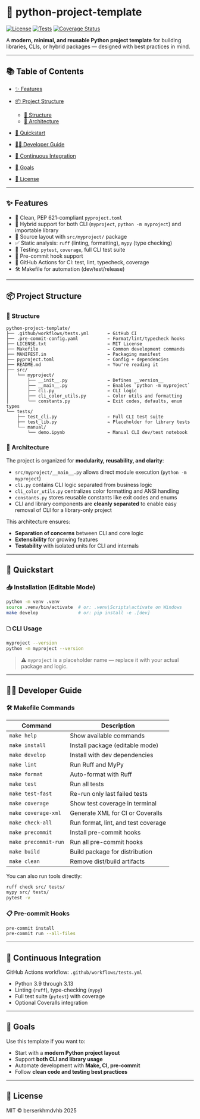 # 🧰 python-project-template

[![License](https://img.shields.io/github/license/berserkhmdvhb/python-project-template)](LICENSE.txt)
[![Tests](https://github.com/berserkhmdvhb/python-project-template/actions/workflows/tests.yml/badge.svg)](https://github.com/berserkhmdvhb/python-project-template/actions/workflows/tests.yml)
[![Coverage Status](https://coveralls.io/repos/github/berserkhmdvhb/python-project-template/badge.svg?branch=main)](https://coveralls.io/github/berserkhmdvhb/python-project-template?branch=main)

A **modern, minimal, and reusable Python project template** for building libraries, CLIs, or hybrid packages — designed with best practices in mind.

---

## 📚 Table of Contents

* [✨ Features](#✨-features)
* [📦 Project Structure](#📆-project-structure)

  * [📂 Structure](#📂-structure)
  * [🧱 Architecture](#🧱-architecture)
* [🚀 Quickstart](#🚀-quickstart)
* [🧑‍💼 Developer Guide](#🧑‍💼-developer-guide)
* [🔁 Continuous Integration](#🔁-continuous-integration)
* [🎯 Goals](#🎯-goals)
* [📄 License](#📄-license)

---

## ✨ Features

* 📜 Clean, PEP 621-compliant `pyproject.toml`
* 🧱 Hybrid support for both CLI (`myproject`, `python -m myproject`) and importable library
* 📁 Source layout with `src/myproject/` package
* ✅ Static analysis: `ruff` (linting, formatting), `mypy` (type checking)
* 🧪 Testing: `pytest`, `coverage`, full CLI test suite
* 👋 Pre-commit hook support
* 🔁 GitHub Actions for CI: test, lint, typecheck, coverage
* 🛠 Makefile for automation (dev/test/release)

---

## 📦 Project Structure

### 📂 Structure

```
python-project-template/
├── .github/workflows/tests.yml       ← GitHub CI
├── .pre-commit-config.yaml           ← Format/lint/typecheck hooks
├── LICENSE.txt                       ← MIT License
├── Makefile                          ← Common development commands
├── MANIFEST.in                       ← Packaging manifest
├── pyproject.toml                    ← Config + dependencies
├── README.md                         ← You're reading it
├── src/
│   └── myproject/
│       ├── __init__.py               ← Defines __version__
│       ├── __main__.py               ← Enables `python -m myproject`
│       ├── cli.py                    ← CLI logic
│       ├── cli_color_utils.py        ← Color utils and formatting
│       └── constants.py              ← Exit codes, defaults, enum types
└── tests/
    ├── test_cli.py                   ← Full CLI test suite
    ├── test_lib.py                   ← Placeholder for library tests
    └── manual/
        └── demo.ipynb                ← Manual CLI dev/test notebook
```

### 🧱 Architecture

The project is organized for **modularity, reusability, and clarity**:

* `src/myproject/__main__.py` allows direct module execution (`python -m myproject`)
* `cli.py` contains CLI logic separated from business logic
* `cli_color_utils.py` centralizes color formatting and ANSI handling
* `constants.py` stores reusable constants like exit codes and enums
* CLI and library components are **cleanly separated** to enable easy removal of CLI for a library-only project

This architecture ensures:

* **Separation of concerns** between CLI and core logic
* **Extensibility** for growing features
* **Testability** with isolated units for CLI and internals

---

## 🚀 Quickstart

### 📥 Installation (Editable Mode)

```bash
python -m venv .venv
source .venv/bin/activate  # or: .venv\Scripts\activate on Windows
make develop               # or: pip install -e .[dev]
```

### 🗅 CLI Usage

```bash
myproject --version
python -m myproject --version
```

> ⚠️ `myproject` is a placeholder name — replace it with your actual package and logic.

---

## 🧑‍💼 Developer Guide

### 🛠 Makefile Commands

| Command              | Description                         |
| -------------------- | ----------------------------------- |
| `make help`          | Show available commands             |
| `make install`       | Install package (editable mode)     |
| `make develop`       | Install with dev dependencies       |
| `make lint`          | Run Ruff and MyPy                   |
| `make format`        | Auto-format with Ruff               |
| `make test`          | Run all tests                       |
| `make test-fast`     | Re-run only last failed tests       |
| `make coverage`      | Show test coverage in terminal      |
| `make coverage-xml`  | Generate XML for CI or Coveralls    |
| `make check-all`     | Run format, lint, and test coverage |
| `make precommit`     | Install pre-commit hooks            |
| `make precommit-run` | Run all pre-commit hooks            |
| `make build`         | Build package for distribution      |
| `make clean`         | Remove dist/build artifacts         |

You can also run tools directly:

```bash
ruff check src/ tests/
mypy src/ tests/
pytest -v
```

### 📋 Pre-commit Hooks

```bash
pre-commit install
pre-commit run --all-files
```

---

## 🔁 Continuous Integration

GitHub Actions workflow: `.github/workflows/tests.yml`

* Python 3.9 through 3.13
* Linting (`ruff`), type-checking (`mypy`)
* Full test suite (`pytest`) with coverage
* Optional Coveralls integration

---

## 🎯 Goals

Use this template if you want to:

* Start with a **modern Python project layout**
* Support **both CLI and library usage**
* Automate development with **Make, CI, pre-commit**
* Follow **clean code and testing best practices**

---

## 📄 License

MIT © berserkhmdvhb 2025
